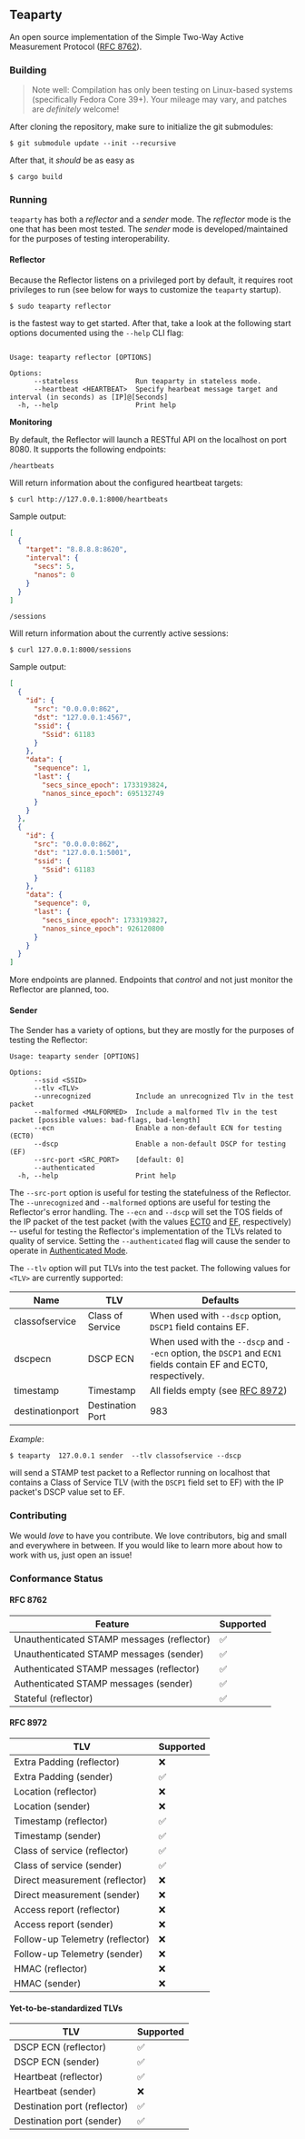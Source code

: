 ## Teaparty

An open source implementation of the Simple Two-Way Active Measurement Protocol ([RFC 8762](https://datatracker.ietf.org/doc/html/rfc8762)).

### Building

> Note well: Compilation has only been testing on Linux-based systems (specifically Fedora Core 39+). Your mileage may vary, and patches
are _definitely_ welcome!

After cloning the repository, make sure to initialize the git submodules:

```console
$ git submodule update --init --recursive
```

After that, it _should_ be as easy as 

```console
$ cargo build
```

### Running

`teaparty` has both a _reflector_ and a _sender_ mode. The _reflector_ mode is the one that has been most tested. The _sender_ mode is developed/maintained for the purposes of testing interoperability. 

#### Reflector

Because the Reflector listens on a privileged port by default, it requires root privileges to run (see below for ways to customize the `teaparty` startup).

```console
$ sudo teaparty reflector
```

is the fastest way to get started. After that, take a look at the following start options documented using the `--help` CLI flag:

```console

Usage: teaparty reflector [OPTIONS]

Options:
      --stateless              Run teaparty in stateless mode.
      --heartbeat <HEARTBEAT>  Specify hearbeat message target and interval (in seconds) as [IP]@[Seconds]
  -h, --help                   Print help
```

**Monitoring**

By default, the Reflector will launch a RESTful API on the localhost on port 8080. It supports the following endpoints:

`/heartbeats`

Will return information about the configured heartbeat targets:

```console
$ curl http://127.0.0.1:8000/heartbeats
```

Sample output:
```JSON
[
  {
    "target": "8.8.8.8:8620",
    "interval": {
      "secs": 5,
      "nanos": 0
    }
  }
]
```

`/sessions`

Will return information about the currently active sessions:

```console
$ curl 127.0.0.1:8000/sessions
```

Sample output:
```JSON
[
  {
    "id": {
      "src": "0.0.0.0:862",
      "dst": "127.0.0.1:4567",
      "ssid": {
        "Ssid": 61183
      }
    },
    "data": {
      "sequence": 1,
      "last": {
        "secs_since_epoch": 1733193824,
        "nanos_since_epoch": 695132749
      }
    }
  },
  {
    "id": {
      "src": "0.0.0.0:862",
      "dst": "127.0.0.1:5001",
      "ssid": {
        "Ssid": 61183
      }
    },
    "data": {
      "sequence": 0,
      "last": {
        "secs_since_epoch": 1733193827,
        "nanos_since_epoch": 926120800
      }
    }
  }
]
```

More endpoints are planned. Endpoints that _control_ and not just monitor the Reflector are planned, too.

#### Sender

The Sender has a variety of options, but they are mostly for the purposes of testing the Reflector:

```console
Usage: teaparty sender [OPTIONS]

Options:
      --ssid <SSID>            
      --tlv <TLV>              
      --unrecognized           Include an unrecognized Tlv in the test packet
      --malformed <MALFORMED>  Include a malformed Tlv in the test packet [possible values: bad-flags, bad-length]
      --ecn                    Enable a non-default ECN for testing (ECT0)
      --dscp                   Enable a non-default DSCP for testing (EF)
      --src-port <SRC_PORT>    [default: 0]
      --authenticated          
  -h, --help                   Print help
```

The `--src-port` option is useful for testing the statefulness of the Reflector. The `--unrecognized` and `--malformed` options are useful
for testing the Reflector's error handling. The `--ecn` and `--dscp` will set the TOS fields of the IP packet of the test packet (with the values [ECT0](https://www.juniper.net/documentation/us/en/software/junos/cos/topics/concept/cos-qfx-series-explicit-congestion-notification-understanding.html#understanding-cos-explicit-congestion-notification__subsection_anp_p5j_w5b)
and [EF](https://www.cisco.com/c/en/us/td/docs/switches/datacenter/nexus1000/sw/4_0/qos/configuration/guide/nexus1000v_qos/qos_6dscp_val.pdf), respectively) -- useful for testing the Reflector's implementation of the TLVs related to quality of service. Setting the `--authenticated` flag will cause the sender to operate in [Authenticated Mode](https://datatracker.ietf.org/doc/html/rfc8762#section-4-3).

The `--tlv` option will put TLVs into the test packet. The following values for `<TLV>` are currently supported:

| Name | TLV | Defaults |
| -- | -- | -- | 
| classofservice | Class of Service | When used with `--dscp` option, `DSCP1` field contains EF. |
| dscpecn | DSCP ECN | When used with the `--dscp` and `--ecn` option, the `DSCP1` and `ECN1` fields contain EF and ECT0, respectively.
| timestamp | Timestamp | All fields empty (see [RFC 8972](https://datatracker.ietf.org/doc/html/rfc8972))
| destinationport | Destination Port| 983 |

_Example_:

```console
$ teaparty  127.0.0.1 sender  --tlv classofservice --dscp 
```

will send a STAMP test packet to a Reflector running on localhost that contains a Class of Service TLV (with the `DSCP1` field set to EF) with the IP packet's DSCP value set to EF.

### Contributing

We would _love_ to have you contribute. We love contributors, big and small and everywhere in between. If you would like to learn more about how to work with us, just open an issue!

### Conformance Status

#### RFC 8762

| Feature | Supported |
| -- | -- |
| Unauthenticated STAMP messages (reflector) | &#9989;  |
| Unauthenticated STAMP messages (sender) | &#9989; |
| Authenticated STAMP messages (reflector) | &#9989;  |
| Authenticated STAMP messages (sender) | &#9989; |
| Stateful (reflector) | &#9989; |

#### RFC 8972

| TLV | Supported |
| -- | -- |
| Extra Padding (reflector) | &#10060; |
| Extra Padding (sender) | &#9989; |
| Location (reflector) | &#10060; |
| Location (sender) | &#10060; |
| Timestamp (reflector) | &#9989; |
| Timestamp (sender) |  &#9989;  |
| Class of service (reflector) | &#9989; |
| Class of service (sender) |  &#9989; |
| Direct measurement (reflector) | &#10060; |
| Direct measurement (sender) | &#10060; |
| Access report (reflector) | &#10060; |
| Access report (sender) | &#10060; |
| Follow-up Telemetry (reflector) | &#10060; |
| Follow-up Telemetry (sender) | &#10060; |
| HMAC (reflector) | &#10060; |
| HMAC (sender) | &#10060; |


#### Yet-to-be-standardized TLVs

| TLV | Supported |
| -- | -- |
| DSCP ECN (reflector) | &#9989; |
| DSCP ECN (sender) | &#9989; |
| Heartbeat (reflector) | &#9989; |
| Heartbeat (sender) | &#10060; |
| Destination port (reflector) | &#9989; |
| Destination port (sender) | &#9989; |